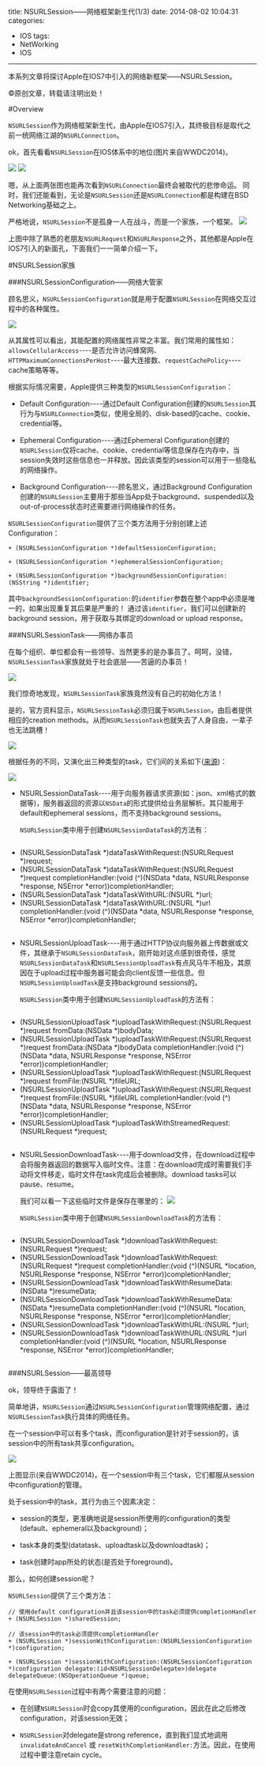 title: NSURLSession——网络框架新生代(1/3)
date: 2014-08-02 10:04:31
categories:
- IOS
tags:
- NetWorking
- IOS
---
本系列文章将探讨Apple在IOS7中引入的网络新框架——NSURLSession。
<!--more-->
©原创文章，转载请注明出处！

#Overview

`NSURLSession`作为网络框架新生代，由Apple在IOS7引入，其终极目标是取代之前一统网络江湖的`NSURLConnection`。

ok，首先看看`NSURLSession`在IOS体系中的地位(图片来自WWDC2014)。

![](/img/nsurlconnection.png)  ![](/img/nsurlsession.png)

嗯，从上面两张图也能再次看到`NSURLConnection`最终会被取代的悲惨命运。
同时，我们还能看到，无论是`NSURLSession`还是`NSURLConnection`都是构建在BSD Networking基础之上。

严格地说，`NSURLSession`不是孤身一人在战斗，而是一个家族，一个框架。
![](/img/nsurlsessionclassdigram.png)

上图中除了熟悉的老朋友`NSURLRequest`和`NSURLResponse`之外，其他都是Apple在IOS7引入的新面孔，下面我们一一简单介绍一下。

#NSURLSession家族

###NSURLSessionConfiguration——网络大管家

顾名思义，`NSURLSessionConfiguration`就是用于配置`NSURLSession`在网络交互过程中的各种属性。

![](/img/NSURLSessionConfiguration.png)

从其属性可以看出，其能配置的网络属性非常之丰富。我们常用的属性如：`allowsCellularAccess`----是否允许访问蜂窝网、`HTTPMaximumConnectionsPerHost`----最大连接数、`requestCachePolicy`----cache策略等等。

根据实际情况需要，Apple提供三种类型的`NSURLSessionConfiguration`：

+ Default Configuration----通过Default Configuration创建的`NSURLSession`其行为与`NSURLConnection`类似，使用全局的、disk-based的cache、cookie、credential等。

+ Ephemeral Configuration----通过Ephemeral Configuration创建的`NSURLSession`仅将cache、cookie、credential等信息保存在内存中，当session失效时这些信息也一并释放。因此该类型的session可以用于一些隐私的网络操作。

+ Background Configuration----顾名思义，通过Background Configuration创建的`NSURLSession`主要用于那些当App处于background、suspended以及out-of-process状态时还需要进行网络操作的任务。

`NSURLSessionConfiguration`提供了三个类方法用于分别创建上述Configuration：

   `+ (NSURLSessionConfiguration *)defaultSessionConfiguration;`
	
   `+ (NSURLSessionConfiguration *)ephemeralSessionConfiguration;`
	
   `+ (NSURLSessionConfiguration *)backgroundSessionConfiguration:(NSString *)identifier;`
	
其中`backgroundSessionConfiguration:`的`identifier`参数在整个app中必须是唯一的，如果出现重复其后果是严重的！
通过该`identifier`，我们可以创建新的background session，用于获取与其绑定的download or upload response。


###NSURLSessionTask——网络办事员

在每个组织、单位都会有一些领导、当然更多的是办事员了。呵呵，没错，`NSURLSessionTask`家族就处于社会底层——苦逼的办事员！

![](/img/NSURLSessionTaskMethod.png)

我们惊奇地发现，`NSURLSessionTask`家族竟然没有自己的初始化方法！

是的，官方资料显示，`NSURLSessionTask`必须归属于`NSURLSession`，由后者提供相应的creation methods。从而`NSURLSessionTask`也就失去了人身自由，一辈子也无法跳槽！

![](/img/AppCrashed.jpg)

根据任务的不同，又演化出三种类型的task，它们间的关系如下([来源](http://www.raywenderlich.com/51127/nsurlsession-tutorial))：

![](/img/nsurlsessiontask.png)

+ NSURLSessionDataTask----用于向服务器请求资源(如：json、xml格式的数据等)，服务器返回的资源以`NSData`的形式提供给业务层解析。其只能用于default和ephemeral sessions，而不支持background sessions。

	`NSURLSession`类中用于创建`NSURLSessionDataTask`的方法有：
	```
- (NSURLSessionDataTask *)dataTaskWithRequest:(NSURLRequest *)request;
- (NSURLSessionDataTask *)dataTaskWithRequest:(NSURLRequest *)request completionHandler:(void (^)(NSData *data, NSURLResponse *response, NSError *error))completionHandler;
- (NSURLSessionDataTask *)dataTaskWithURL:(NSURL *)url;
- (NSURLSessionDataTask *)dataTaskWithURL:(NSURL *)url completionHandler:(void (^)(NSData *data, NSURLResponse *response, NSError *error))completionHandler;
	```
+ NSURLSessionUploadTask----用于通过HTTP协议向服务器上传数据或文件，其继承于`NSURLSessionDataTask`，刚开始对这点感到很奇怪，感觉`NSURLSessionDataTask`和`NSURLSessionUploadTask`有点风马牛不相及，其原因在于upload过程中服务器可能会向client反馈一些信息。但`NSURLSessionUploadTask`是支持background sessions的。

	`NSURLSession`类中用于创建`NSURLSessionUploadTask`的方法有：
	```
- (NSURLSessionUploadTask *)uploadTaskWithRequest:(NSURLRequest *)request fromData:(NSData *)bodyData;
- (NSURLSessionUploadTask *)uploadTaskWithRequest:(NSURLRequest *)request fromData:(NSData *)bodyData completionHandler:(void (^)(NSData *data, NSURLResponse *response, NSError *error))completionHandler;
- (NSURLSessionUploadTask *)uploadTaskWithRequest:(NSURLRequest *)request fromFile:(NSURL *)fileURL;
- (NSURLSessionUploadTask *)uploadTaskWithRequest:(NSURLRequest *)request fromFile:(NSURL *)fileURL completionHandler:(void (^)(NSData *data, NSURLResponse *response, NSError *error))completionHandler;
- (NSURLSessionUploadTask *)uploadTaskWithStreamedRequest:(NSURLRequest *)request;
	```
	
+ NSURLSessionDownloadTask----用于download文件，在download过程中会将服务器返回的数据写入临时文件。注意：在download完成时需要我们手动将文件移走，临时文件在task完成后会被删除。download tasks可以pause、resume。

	我们可以看一下这些临时文件是保存在哪里的：
	![](/img/nsurlsessiondownloadpath.png)

	`NSURLSession`类中用于创建`NSURLSessionDownloadTask`的方法有：
	```
- (NSURLSessionDownloadTask *)downloadTaskWithRequest:(NSURLRequest *)request;
- (NSURLSessionDownloadTask *)downloadTaskWithRequest:(NSURLRequest *)request completionHandler:(void (^)(NSURL *location, NSURLResponse *response, NSError *error))completionHandler;
- (NSURLSessionDownloadTask *)downloadTaskWithResumeData:(NSData *)resumeData;
- (NSURLSessionDownloadTask *)downloadTaskWithResumeData:(NSData *)resumeData completionHandler:(void (^)(NSURL *location, NSURLResponse *response, NSError *error))completionHandler;
- (NSURLSessionDownloadTask *)downloadTaskWithURL:(NSURL *)url;
- (NSURLSessionDownloadTask *)downloadTaskWithURL:(NSURL *)url completionHandler:(void (^)(NSURL *location, NSURLResponse *response, NSError *error))completionHandler;
	```
	
###NSURLSession——最高领导

ok，领导终于露面了！

简单地讲，`NSURLSession`通过`NSURLSessionConfiguration`管理网络配置，通过`NSURLSessionTask`执行具体的网络任务。

在一个session中可以有多个task，而configuration是针对于session的，该session中的所有task共享configuration。

![](/img/sessiontaskconfigure.png)

上图显示(来自WWDC2014)，在一个session中有三个task，它们都服从session中configuration的管理。

处于session中的task，其行为由三个因素决定：

+ session的类型，更准确地说是session所使用的configuration的类型(default、ephemeral以及background)；

+ task本身的类型(datatask、uploadtask以及downloadtask)；

+ task创建时app所处的状态(是否处于foreground)。

那么，如何创建session呢？

`NSURLSession`提供了三个类方法：

```
// 使用default configuration并且该session中的task必须提供completionHandler
+ (NSURLSession *)sharedSession;

// 该session中的task必须提供completionHandler
+ (NSURLSession *)sessionWithConfiguration:(NSURLSessionConfiguration *)configuration;

+ (NSURLSession *)sessionWithConfiguration:(NSURLSessionConfiguration *)configuration delegate:(id<NSURLSessionDelegate>)delegate delegateQueue:(NSOperationQueue *)queue;

```

在使用`NSURLSession`过程中有两个需要注意的问题：

+ 在创建`NSURLSession`时会copy其使用的configuration，因此在此之后修改configuration，对该session无效；

+ `NSURLSession`对delegate是strong reference，直到我们显式地调用 `invalidateAndCancel` 或 `resetWithCompletionHandler:`方法。因此，在使用过程中要注意retain cycle。